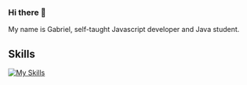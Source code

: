 ### Hi there 👋
My name is Gabriel, self-taught Javascript developer and Java student.

## Skills
[![My Skills](https://skillicons.dev/icons?i=js,html,css,nodejs,express,mongoDB,mysql,postgres,vscode)](https://skillicons.dev)


